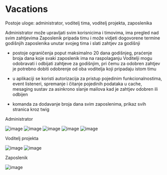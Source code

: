 # Vacations
Postoje uloge: administrator, voditelj tima, voditelj projekta, zaposlenika

Administrator može upravljati svim korisnicima i timovima, ima pregled nad svim zahtjevima
Zaposlenik pripada timu i može vidjeti dogovorene termine godišnjih zaposlenika unutar svojeg tima i slati zahtjev za godišnji
  - postoje ograničenja poput maksimalno 20 dana godišnjeg, praćenje broja dana koje svaki zaposlenik ima na raspolaganju
Voditelji mogu odobravati i odbijati zahtjeve za godišnjim, pri čemu za odobren zahtjev je potrebno dobiti odobrenje od oba voditelja koji pripadaju istom timu

- u aplikaciji se koristi autorizacija za pristup pojedinim funkcionalnostima, event listeneri, spremanje i čitanje pojedinih podataka u cache, mesaging sustav za asinkrono slanje mailova kad je zahtjev odobren ili odbijen
- komanda za dodavanje broja dana svim zaposlenima, prikaz svih stranica kroz twig

Administrator

![image](https://github.com/KusicDavor/Projekti/assets/81571301/7963d1fa-971d-4beb-bd1d-8bc9d6c29f91)
![image](https://github.com/KusicDavor/Projekti/assets/81571301/0ff765b8-0e66-4aa0-9685-789b022d693f)
![image](https://github.com/KusicDavor/Projekti/assets/81571301/a4b1d248-45e1-4b1b-950c-948891f822d8)
![image](https://github.com/KusicDavor/Projekti/assets/81571301/7508ae66-bec1-4543-adec-4f768e317dd2)
![image](https://github.com/KusicDavor/Projekti/assets/81571301/33253a13-a4a1-47b1-b441-01221125061e)


Voditelj projekta

![image](https://github.com/KusicDavor/Projekti/assets/81571301/04fc1af7-6cb7-47a1-8465-a96de660010b)
![image](https://github.com/KusicDavor/Projekti/assets/81571301/6c3b26db-f877-4d23-a0f3-6fe9274a3ee9)


Zaposlenik

![image](https://github.com/KusicDavor/Projekti/assets/81571301/ef86eb8d-4ff7-4208-be3d-876e39b02e64)
